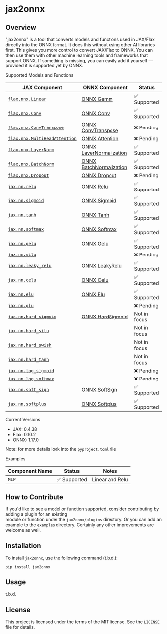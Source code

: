 # jax2onnx

## Overview
"jax2onnx" is a tool that converts models and functions used in JAX/Flax directly into the ONNX format. 
It does this without using other AI libraries first. This gives you more control to convert JAX/Flax to ONNX. 
You can then use them with other machine learning tools and frameworks that support ONNX. If something is missing, 
you can easily add it yourself — provided it is supported yet by ONNX.

Supported Models and Functions

| JAX Component                                                                                                   | ONNX Component                                                                                 | Status       |
|------------------------------------------------------------------------------------------------------------------|------------------------------------------------------------------------------------------------|--------------|
| [`flax.nnx.Linear`](https://flax.readthedocs.io/en/latest/api_reference/flax.nnx/nn/linear.html#flax.nnx.Linear) | [ONNX Gemm](https://onnx.ai/onnx/operators/onnx__Gemm.html#gemm-13)                            | ✅ Supported  |
| [`flax.nnx.Conv`](https://flax.readthedocs.io/en/latest/api_reference/flax.nnx/nn/conv.html#flax.nnx.Conv)       | [ONNX Conv](https://onnx.ai/onnx/operators/onnx__Conv.html#conv-11)                            | ✅ Supported  |
| [`flax.nnx.ConvTranspose`](https://flax.readthedocs.io/en/latest/api_reference/flax.nnx/nn/conv.html#flax.nnx.ConvTranspose) | [ONNX ConvTranspose](https://onnx.ai/onnx/operators/onnx__ConvTranspose.html#convtranspose-11) | ❌ Pending    |
| [`flax.nnx.MultiHeadAttention`](https://flax.readthedocs.io/en/latest/api_reference/flax.nnx/nn/attention.html#flax.nnx.MultiHeadAttention) | [ONNX Attention](https://onnx.ai/onnx/operators/onnx__Attention.html)                        | ❌ Pending    |
| [`flax.nnx.LayerNorm`](https://flax.readthedocs.io/en/latest/api_reference/flax.nnx/nn/normalization.html#flax.nnx.LayerNorm) | [ONNX LayerNormalization](https://onnx.ai/onnx/operators/onnx__LayerNormalization.html)        | ✅ Supported   |
| [`flax.nnx.BatchNorm`](https://flax.readthedocs.io/en/latest/api_reference/flax.nnx/nn/normalization.html#flax.nnx.BatchNorm) | [ONNX BatchNormalization](https://onnx.ai/onnx/operators/onnx__BatchNormalization.html)        | ✅ Supported     |
| [`flax.nnx.Dropout`](https://flax.readthedocs.io/en/latest/api_reference/flax.nnx/nn/dropout.html#flax.nnx.Dropout) | [ONNX Dropout](https://onnx.ai/onnx/operators/onnx__Dropout.html)                              | ❌ Pending    |
| [`jax.nn.relu`](https://jax.readthedocs.io/en/latest/jax.nn.html#jax.nn.relu)                                     | [ONNX Relu](https://onnx.ai/onnx/operators/onnx__Relu.html#relu-6)                             | ✅ Supported  |
| [`jax.nn.sigmoid`](https://jax.readthedocs.io/en/latest/jax.nn.html#jax.nn.sigmoid)                               | [ONNX Sigmoid](https://onnx.ai/onnx/operators/onnx__Sigmoid.html#sigmoid-6)                    | ✅ Supported  |
| [`jax.nn.tanh`](https://jax.readthedocs.io/en/latest/jax.nn.html#jax.nn.tanh)                                     | [ONNX Tanh](https://onnx.ai/onnx/operators/onnx__Tanh.html#tanh-6)                             | ✅ Supported  |
| [`jax.nn.softmax`](https://jax.readthedocs.io/en/latest/jax.nn.html#jax.nn.softmax)                               | [ONNX Softmax](https://onnx.ai/onnx/operators/onnx__Softmax.html#softmax-13)                   | ✅ Supported  |
| [`jax.nn.gelu`](https://jax.readthedocs.io/en/latest/jax.nn.html#jax.nn.gelu)                                     | [ONNX Gelu](https://onnx.ai/onnx/operators/onnx__Gelu.html#gelu)                               | ✅ Supported  |
| [`jax.nn.silu`](https://jax.readthedocs.io/en/latest/jax.nn.html#jax.nn.silu)                                     |                                                                                                | ❌ Pending    |
| [`jax.nn.leaky_relu`](https://jax.readthedocs.io/en/latest/jax.nn.html#jax.nn.leaky_relu)                         | [ONNX LeakyRelu](https://onnx.ai/onnx/operators/onnx__LeakyRelu.html#leakyrelu-6)              | ✅ Supported  |
| [`jax.nn.celu`](https://jax.readthedocs.io/en/latest/jax.nn.html#jax.nn.celu)                                     | [ONNX Celu](https://onnx.ai/onnx/operators/onnx__Celu.html)                                    | ✅ Supported  |
| [`jax.nn.elu`](https://jax.readthedocs.io/en/latest/jax.nn.html#jax.nn.elu)                                       | [ONNX Elu](https://onnx.ai/onnx/operators/onnx__Elu.html)                                      | ✅ Supported  |
| [`jax.nn.glu`](https://jax.readthedocs.io/en/latest/jax.nn.html#jax.nn.glu)                                       |                                                                                                | ❌ Pending    |
| [`jax.nn.hard_sigmoid`](https://jax.readthedocs.io/en/latest/jax.nn.html#jax.nn.hard_sigmoid)                     | [ONNX HardSigmoid](https://onnx.ai/onnx/operators/onnx__HardSigmoid.html)                      | Not in focus |
| [`jax.nn.hard_silu`](https://jax.readthedocs.io/en/latest/jax.nn.html#jax.nn.hard_silu)                           |                                                                                                | Not in focus |
| [`jax.nn.hard_swish`](https://jax.readthedocs.io/en/latest/jax.nn.html#jax.nn.hard_swish)                         |                                                                                                | Not in focus |
| [`jax.nn.hard_tanh`](https://jax.readthedocs.io/en/latest/jax.nn.html#jax.nn.hard_tanh)                           |                                                                                                | Not in focus |
| [`jax.nn.log_sigmoid`](https://jax.readthedocs.io/en/latest/jax.nn.html#jax.nn.log_sigmoid)                       |                                                                                                | ❌ Pending    |
| [`jax.nn.log_softmax`](https://jax.readthedocs.io/en/latest/jax.nn.html#jax.nn.log_softmax)                       |                                                                                                | ❌ Pending    |
| [`jax.nn.soft_sign`](https://jax.readthedocs.io/en/latest/jax.nn.html#jax.nn.soft_sign)                           | [ONNX SoftSign](https://onnx.ai/onnx/operators/onnx__Softsign.html)                            | ✅ Supported  |
| [`jax.nn.softplus`](https://jax.readthedocs.io/en/latest/jax.nn.html#jax.nn.softplus)                             | [ONNX Softplus](https://onnx.ai/onnx/operators/onnx__Softplus.html)                            | ✅ Supported  |

Current Versions
* JAX: 0.4.38
* Flax: 0.10.2
* ONNX: 1.17.0

Note: for more details look into the `pyproject.toml` file

Examples

 | Component Name | Status      | Notes           |
 |----------------|-------------|-----------------|
 | `MLP`          | ✅ Supported | Linear and Relu |

## How to Contribute

If you'd like to see a model or function supported, consider contributing by adding a plugin for an existing   
module or function under the `jax2onnx/plugins` directory. Or you can add an example to the `examples` directory. 
Certainly any other improvements are welcome as well.

## Installation

To install `jax2onnx`, use the following command (t.b.d.):

```bash
pip install jax2onnx  
```

## Usage
t.b.d.
 

## License

This project is licensed under the terms of the MIT license. See the `LICENSE` file for details.

